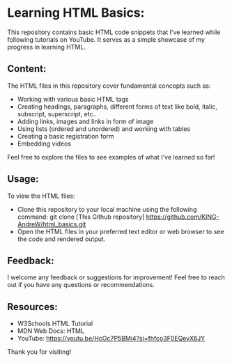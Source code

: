 # Learning HTML Basics:
This repository contains basic HTML code snippets that I've learned while following tutorials on YouTube. It serves as a simple showcase of my progress in learning HTML.

## Content:
The HTML files in this repository cover fundamental concepts such as:

* Working with various basic HTML tags
* Creating headings, paragraphs, different forms of text like bold, italic, subscript, superscript, etc..
* Adding links, images and links in form of image
* Using lists (ordered and unordered) and working with tables
* Creating a basic registration form
* Embedding videos

Feel free to explore the files to see examples of what I've learned so far!

## Usage:
To view the HTML files:

- Clone this repository to your local machine using the following command:
  git clone [This Github repository] https://github.com/KING-AndreW/html_basics.git
- Open the HTML files in your preferred text editor or web browser to see the code and rendered output.

## Feedback:
I welcome any feedback or suggestions for improvement! Feel free to reach out if you have any questions or recommendations.

## Resources:
- W3Schools HTML Tutorial
- MDN Web Docs: HTML
- YouTube: https://youtu.be/HcOc7P5BMi4?si=fhfco3F0EQeyX6JY

Thank you for visiting!